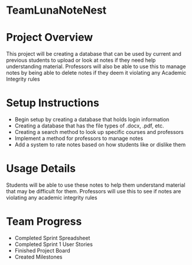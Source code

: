 # TeamLunaNoteNest

# Project Overview
This project will be creating a database that can be used by current and previous students 
to upload or look at notes if they need help understanding material. Professors will also be
able to use this to manage notes by being able to delete notes if they deem it violating 
any Academic Integrity rules

# Setup Instructions
- Begin setup by creating a database that holds login information
- Creating a database that has the file types of .docx, .pdf, etc.
- Creating a search method to look up specific courses and professors
- Implement a method for professors to manage notes
- Add a system to rate notes based on how students like or dislike them

# Usage Details
Students will be able to use these notes to help them understand material that may
be difficult for them. Professors will use this to see if notes are violating any academic 
integrity rules

# Team Progress
- Completed Sprint Spreadsheet
- Completed Sprint 1 User Stories
- Finished Project Board
- Created Milestones


